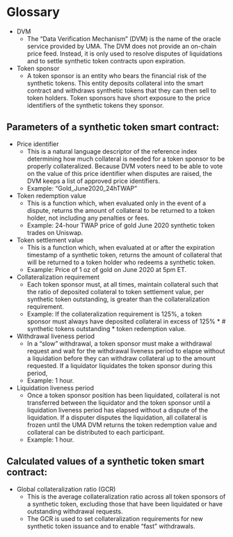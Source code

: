 # Glossary
* DVM
    * The “Data Verification Mechanism” (DVM) is the name of the oracle service provided by UMA. The DVM does not provide an on-chain price feed. 
    Instead, it is only used to resolve disputes of liquidations and to settle synthetic token contracts upon expiration. 
* Token sponsor
    * A token sponsor is an entity who bears the financial risk of the synthetic tokens. 
    This entity deposits collateral into the smart contract and withdraws synthetic tokens that they can then sell to token holders. 
    Token sponsors have short exposure to the price identifiers of the synthetic tokens they sponsor. 

## Parameters of a synthetic token smart contract:
* Price identifier
    * This is a natural language descriptor of the reference index determining how much collateral is needed for a token sponsor to be properly collateralized. 
    Because DVM voters need to be able to vote on the value of this price identifier when disputes are raised, the DVM keeps a list of approved price identifiers. 
    * Example: “Gold_June2020_24hTWAP”
* Token redemption value
    * This is a function which, when evaluated only in the event of a dispute, returns the amount of collateral to be returned to a token holder, not including any penalties or fees. 
    * Example: 24-hour TWAP price of gold June 2020 synthetic token trades on Uniswap. 
* Token settlement value
    * This is a function which, when evaluated at or after the expiration timestamp of a synthetic token, returns the amount of collateral that will be returned to a token holder who redeems a synthetic token. 
    * Example: Price of 1 oz of gold on June 2020 at 5pm ET. 
* Collateralization requirement
    * Each token sponsor must, at all times, maintain collateral such that the ratio of deposited collateral to token settlement value, per synthetic token outstanding, is greater than the collateralization requirement. 
    * Example: If the collateralization requirement is 125%, a token sponsor must always have deposited collateral in excess of 125% * # synthetic tokens outstanding * token redemption value. 
* Withdrawal liveness period
    * In a “slow” withdrawal, a token sponsor must make a withdrawal request and wait for the withdrawal liveness period to elapse without a liquidation before they can withdraw collateral up to the amount requested. 
    If a liquidator liquidates the token sponsor during this period, 
    * Example: 1 hour.
* Liquidation liveness period
    * Once a token sponsor position has been liquidated, collateral is not transferred between the liquidator and the token sponsor until a liquidation liveness period has elapsed without a dispute of the liquidation. 
    If a disputer disputes the liquidation, all collateral is frozen until the UMA DVM returns the token redemption value and collateral can be distributed to each participant.
    * Example: 1 hour.
    
## Calculated values of a synthetic token smart contract:
* Global collateralization ratio (GCR)
    * This is the average collateralization ratio across all token sponsors of a synthetic token, excluding those that have been liquidated or have outstanding withdrawal requests. 
    * The GCR is used to set collateralization requirements for new synthetic token issuance and to enable “fast” withdrawals. 
